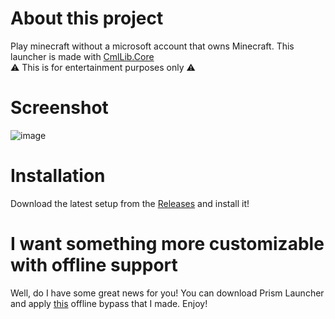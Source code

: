 # About this project
Play minecraft without a microsoft account that owns Minecraft. This launcher is made with [CmlLib.Core](https://github.com/CmlLib/CmlLib.Core)<br>
⚠️ This is for entertainment purposes only ⚠️

# Screenshot
![image](https://github.com/antunnitraj/OfflineMinecraftLauncher/assets/69330974/3c50c620-81e9-401d-99b8-e5209c3303d2)

# Installation
Download the latest setup from the [Releases](https://github.com/antunnitraj/OfflineMinecraftLauncher/releases) and install it!

# I want something more customizable with offline support
Well, do I have some great news for you! You can download Prism Launcher and apply [this](https://github.com/antunnitraj/Prism-Launcher-PolyMC-Offline-Bypass) offline bypass that I made. Enjoy!
